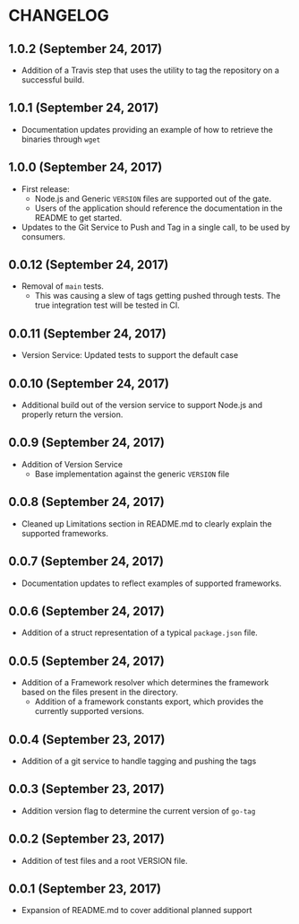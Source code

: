 # CHANGELOG

## 1.0.2 (September 24, 2017)

- Addition of a Travis step that uses the utility to tag the repository on a successful build.

## 1.0.1 (September 24, 2017)

- Documentation updates providing an example of how to retrieve the binaries through `wget`

## 1.0.0 (September 24, 2017)

- First release:
  - Node.js and Generic `VERSION` files are supported out of the gate.
  - Users of the application should reference the documentation in the README to get started.
- Updates to the Git Service to Push and Tag in a single call, to be used by consumers.

## 0.0.12 (September 24, 2017)

- Removal of `main` tests.
  - This was causing a slew of tags getting pushed through tests.  The true integration test will be tested in CI.

## 0.0.11 (September 24, 2017)

- Version Service:  Updated tests to support the default case

## 0.0.10 (September 24, 2017)

- Additional build out of the version service to support Node.js and properly return the version.

## 0.0.9 (September 24, 2017)

- Addition of Version Service
  - Base implementation against the generic `VERSION` file

## 0.0.8 (September 24, 2017)

- Cleaned up Limitations section in README.md to clearly explain the supported frameworks.

## 0.0.7 (September 24, 2017)

- Documentation updates to reflect examples of supported frameworks.

## 0.0.6 (September 24, 2017)

- Addition of a struct representation of a typical `package.json` file.

## 0.0.5 (September 24, 2017)

- Addition of a Framework resolver which determines the framework based on the files present in the directory.
  - Addition of a framework constants export, which provides the currently supported versions.

## 0.0.4 (September 23, 2017)

- Addition of a git service to handle tagging and pushing the tags

## 0.0.3 (September 23, 2017)

- Addition version flag to determine the current version of `go-tag`

## 0.0.2 (September 23, 2017)

- Addition of test files and a root VERSION file.

## 0.0.1 (September 23, 2017)

- Expansion of README.md to cover additional planned support
